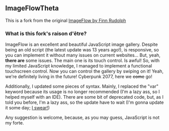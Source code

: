## ImageFlowTheta

This is a fork from the original [ImageFlow by Finn Rudolph](https://github.com/countzero/ImageFlow)

### What is this fork's raison d'être?

ImageFlow is an excellent and beautiful JavaScript image gallery. Despite being an old script (the latest update was 13 years ago!), is responsive, 
so you can implement it without many issues on current websites... But, yeah, **there are** some issues. The main one is its touch control. Is awful!
So, with my limited JavaScript knowledge, I managed to implement a functional touchscreen control. 
Now you can control the gallery by swiping on it! Yeah, we're definitely living in the future! Cyberpunk 2077, here we ~~come~~ go!

Additionally, I updated some pieces of syntax. Mainly, I replaced the "var" keyword because its usage is no longer recommended 
(I'm a lazy ass, so I helped myself with an IDE). There are some bit of deprecated code, but, as I told you before, I'm a lazy ass, so the update
have to wait (I'm gonna update it some day; [I swear!](https://youtu.be/5a0MYtJaEKY?t=40))

Any suggestion is welcome, because, as you may guess, JavaScript is not my forte. 

